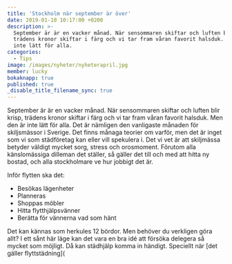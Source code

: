 ```yaml
---
title: 'Stockholm när september är över'
date: 2019-01-10 10:17:00 +0200
description: >-
  September är är en vacker månad. När sensommaren skiftar och luften blir krisp, 
  trädens kronor skiftar i färg och vi tar fram våran favorit halsduk. Men den är 
  inte lätt för alla. 
categories:
  - Tips
image: /images/nyheter/nyheterapril.jpg
member: lucky
bokaknapp: true
published: true
_disable_title_filename_sync: true
---
```

September är är en vacker månad. När sensommaren skiftar och luften blir krisp, trädens kronor skiftar i färg och vi tar fram våran favorit halsduk. Men den är inte lätt för alla. Det är nämligen den vanligaste månaden för skiljsmässor i Sverige. Det finns månaga teorier om varför, men det är inget som vi som städföretag kan eller vill spekulera i. Det vi vet är att skiljmässa betyder väldigt mycket sorg, stress och orosmoment. Förutom alla känslomässiga dilleman det ställer, så gäller det till och med att hitta ny bostad, och alla stockholmare ve hur jobbigt det är. 

Inför flytten ska det: 
- Besökas lägenheter
- Planneras
- Shoppas möbler
- Hitta flytthjälpsvänner
- Berätta för vännerna vad som hänt

Det kan kännas som herkules 12 bördor. Men behöver du verkligen göra allt? I ett sånt här läge kan det vara en bra idé att försöka delegera så mycket som möjligt. Då kan städhjälp komma in händigt. Speciellt när [det gäller flyttstädning](
